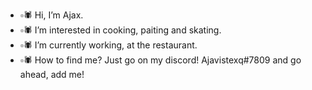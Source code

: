 - ▫️🕷️ Hi, I’m Ajax.
- ▫️🕷️ I’m interested in cooking, paiting and skating.
- ▫️🕷️ I’m currently working, at the restaurant.
- ▫️🕷️ How to find me? Just go on my discord! Ajavistexq#7809 and go ahead, add me!
